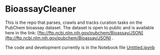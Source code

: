 # BioassayCleaner
This is the repo that parses, crawls and tracks curation tasks on the PubChem bioassay dataset. The dataset is open to public and is available here in the link: [ftp://ftp.ncbi.nlm.nih.gov/pubchem/Bioassay/JSON](ftp://ftp.ncbi.nlm.nih.gov/pubchem/Bioassay/JSON) .

The code and development currently is in the Notebook file [Untitled.ipynb](Untitled.ipynb) 

